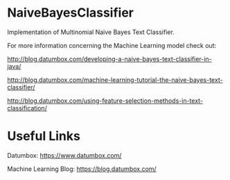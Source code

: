 NaiveBayesClassifier
====================

Implementation of Multinomial Naive Bayes Text Classifier.

For more information concerning the Machine Learning model check out:

http://blog.datumbox.com/developing-a-naive-bayes-text-classifier-in-java/

http://blog.datumbox.com/machine-learning-tutorial-the-naive-bayes-text-classifier/

http://blog.datumbox.com/using-feature-selection-methods-in-text-classification/


Useful Links
============

Datumbox: https://www.datumbox.com/

Machine Learning Blog: https://blog.datumbox.com/